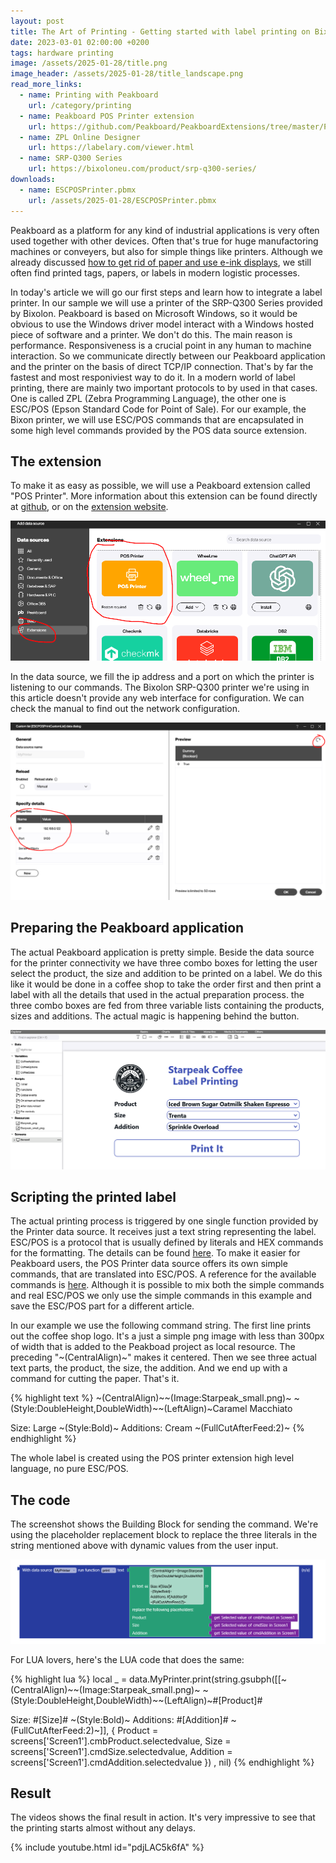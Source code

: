 ```yaml
---
layout: post
title: The Art of Printing - Getting started with label printing on Bixolon SRP-Q300 Series
date: 2023-03-01 02:00:00 +0200
tags: hardware printing
image: /assets/2025-01-28/title.png
image_header: /assets/2025-01-28/title_landscape.png
read_more_links:
  - name: Printing with Peakboard
    url: /category/printing
  - name: Peakboard POS Printer extension
    url: https://github.com/Peakboard/PeakboardExtensions/tree/master/POSPrinter
  - name: ZPL Online Designer
    url: https://labelary.com/viewer.html
  - name: SRP-Q300 Series
    url: https://bixoloneu.com/product/srp-q300-series/
downloads:
  - name: ESCPOSPrinter.pbmx
    url: /assets/2025-01-28/ESCPOSPrinter.pbmx
---
```

Peakboard as a platform for any kind of industrial applications is very often used together with other devices. Often that's true for huge manufactoring machines or conveyers, but also for simple things like printers. Although we already discussed [how to get rid of paper and use e-ink displays](/ByeBye-Paper-Going-paperless-with-Peakboard-and-Woutex-e-Ink-Displays.html), we still often find printed tags, papers, or labels in modern logistic processes.

In today's article we will go our first steps and learn how to integrate a label printer. In our sample we will use a printer of the SRP-Q300 Series provided by Bixolon. Peakboard is based on Microsoft Windows, so it would be obvious to use the Windows driver model interact with a Windows hosted piece of software and a printer. We don't do this. The main reason is performance. Responsiveness is a crucial point in any human to machine interaction. So we communicate directly between our Peakboard application and the printer on the basis of direct TCP/IP connection. That's by far the fastest and most responiviest way to do it.
In a modern world of label printing, there are mainly two important protocols to by used in that cases. One is called ZPL (Zebra Programming Language), the other one is ESC/POS (Epson Standard Code for Point of Sale). For our example, the Bixon printer, we will use ESC/POS commands that are encapsulated in some high level commands provided by the POS data source extension.

## The extension

To make it as easy as possible, we will use a Peakboard extension called "POS Printer". More information about this extension can be found directly at [github](https://github.com/Peakboard/PeakboardExtensions/tree/master/POSPrinter), or on the [extension website](https://templates.peakboard.com/extensions/POSPrinter/index).

![image](/assets/2025-01-28/010.png)

In the data source, we fill the ip address and a port on which the printer is listening to our commands. The Bixolon SRP-Q300 printer we're using in this article doesn't provide any web interface for configuration. We can check the manual to find out the network configuration.

![image](/assets/2025-01-28/020.png)

## Preparing the Peakboard application

The actual Peakboard application is pretty simple. Beside the data source for the printer connectivity we have three combo boxes for letting the user select the product, the size and addition to be printed on a label. We do this like it would be done in a coffee shop to take the order first and then print a label with all the details that used in the actual preparation process. the three combo boxes are fed from three variable lists containing the products, sizes and additions. The actual magic is happening behind the button. 

![image](/assets/2025-01-28/030.png)

## Scripting the printed label

The actual printing process is triggered by one single function provided by the Printer data source. It receives just a text string representing the label. ESC/POS is a protocol that is usually defined by literals and HEX commands for the formatting. The details can be found [here](https://download4.epson.biz/sec_pubs/pos/reference_en/escpos/index.html). To make it easier for Peakboard users, the POS Printer data source offers its own simple commands, that are translated into ESC/POS. A reference for the available commands is [here](https://github.com/Peakboard/PeakboardExtensions/tree/master/POSPrinter). Although it is possible to mix both the simple commands and real ESC/POS we only use the simple commands in this example and save the ESC/POS part for a different article.

In our example we use the following command string. The first line prints out the coffee shop logo. It's a just a simple png image with less than 300px of width that is added to the Peakboad project as local resource. The preceding "~(CentralAlign)~" makes it centered.
Then we see three actual text parts, the product, the size, the addition. And we end up with a command for cutting the paper. That's it.

{% highlight text %}
~(CentralAlign)~~(Image:Starpeak_small.png)~
~(Style:DoubleHeight,DoubleWidth)~~(LeftAlign)~Caramel Macchiato

Size: Large
~(Style:Bold)~
Additions: Cream
~(FullCutAfterFeed:2)~
{% endhighlight %}

The whole label is created using the POS printer extension high level language, no pure ESC/POS.

## The code

The screenshot shows the Building Block for sending the command. We're using the placeholder replacement block to replace the three literals in the string mentioned above with dynamic values from the user input.

![image](/assets/2025-01-28/040.png)

For LUA lovers, here's the LUA code that does the same:

{% highlight lua %}
local _ = data.MyPrinter.print(string.gsubph([[~(CentralAlign)~~(Image:Starpeak_small.png)~
~(Style:DoubleHeight,DoubleWidth)~~(LeftAlign)~#[Product]#

Size: #[Size]#
~(Style:Bold)~
Additions: #[Addition]#
~(FullCutAfterFeed:2)~]], 
  { Product = screens['Screen1'].cmbProduct.selectedvalue, 
  Size = screens['Screen1'].cmdSize.selectedvalue, 
  Addition = screens['Screen1'].cmdAddition.selectedvalue })
, nil)
{% endhighlight %}

## Result

The videos shows the final result in action. It's very impressive to see that the printing starts almost without any delays. 

{% include youtube.html id="pdjLAC5k6fA" %}


